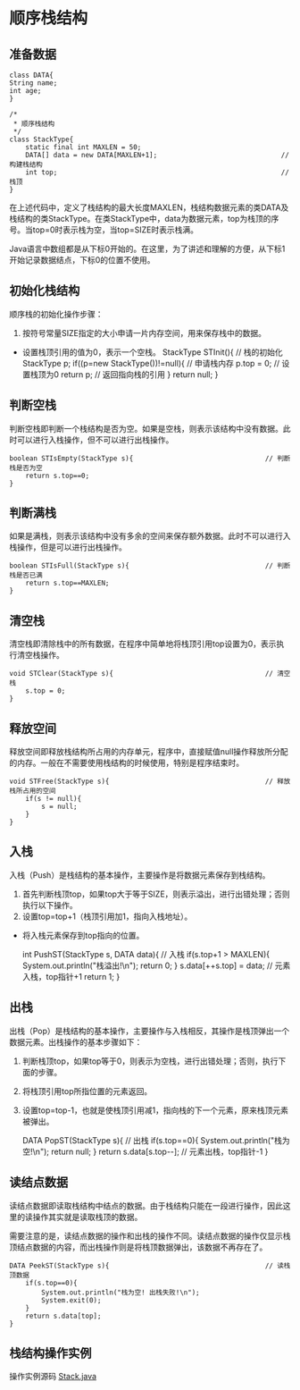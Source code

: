 # 顺序栈结构

## 准备数据
	class DATA{
	String name;
	int age;
	}
	
	/*
	 * 顺序栈结构
	 */
	class StackType{				
		static final int MAXLEN = 50;
		DATA[] data = new DATA[MAXLEN+1];								// 构建栈结构
		int top;														// 栈顶
	}
在上述代码中，定义了栈结构的最大长度MAXLEN，栈结构数据元素的类DATA及栈结构的类StackType。在类StackType中，data为数据元素，top为栈顶的序号。当top=0时表示栈为空，当top=SIZE时表示栈满。

Java语言中数组都是从下标0开始的。在这里，为了讲述和理解的方便，从下标1开始记录数据结点，下标0的位置不使用。
## 初始化栈结构
顺序栈的初始化操作步骤：
1. 按符号常量SIZE指定的大小申请一片内存空间，用来保存栈中的数据。
- 设置栈顶引用的值为0，表示一个空栈。
	StackType STInit(){												// 栈的初始化
		StackType p;
		if((p=new StackType())!=null){								// 申请栈内存
			p.top = 0;												// 设置栈顶为0
			return p;												// 返回指向栈的引用
		}
		return null;
	}

## 判断空栈
判断空栈即判断一个栈结构是否为空。如果是空栈，则表示该结构中没有数据。此时可以进行入栈操作，但不可以进行出栈操作。

	boolean STIsEmpty(StackType s){									// 判断栈是否为空
		return s.top==0;
	}

## 判断满栈
如果是满栈，则表示该结构中没有多余的空间来保存额外数据。此时不可以进行入栈操作，但是可以进行出栈操作。

	boolean STIsFull(StackType s){									// 判断栈是否已满
		return s.top==MAXLEN;
	}

## 清空栈
清空栈即清除栈中的所有数据，在程序中简单地将栈顶引用top设置为0，表示执行清空栈操作。

	void STClear(StackType s){										// 清空栈
		s.top = 0;
	}

## 释放空间
释放空间即释放栈结构所占用的内存单元，程序中，直接赋值null操作释放所分配的内存。一般在不需要使用栈结构的时候使用，特别是程序结束时。
	
	void STFree(StackType s){										// 释放栈所占用的空间
		if(s != null){
			s = null;
		}
	}

## 入栈
入栈（Push）是栈结构的基本操作，主要操作是将数据元素保存到栈结构。
1. 首先判断栈顶top，如果top大于等于SIZE，则表示溢出，进行出错处理；否则执行以下操作。
2. 设置top=top+1（栈顶引用加1，指向入栈地址）。
- 将入栈元素保存到top指向的位置。

	int PushST(StackType s, DATA data){								// 入栈
		if(s.top+1 > MAXLEN){
			System.out.println("栈溢出!\n");
			return 0;
		}
		s.data[++s.top] = data;										// 元素入栈，top指针+1
		return 1;
	}
	
## 出栈
出栈（Pop）是栈结构的基本操作，主要操作与入栈相反，其操作是栈顶弹出一个数据元素。出栈操作的基本步骤如下：
1. 判断栈顶top，如果top等于0，则表示为空栈，进行出错处理；否则，执行下面的步骤。
2. 将栈顶引用top所指位置的元素返回。
3. 设置top=top-1，也就是使栈顶引用减1，指向栈的下一个元素，原来栈顶元素被弹出。

	DATA PopST(StackType s){										// 出栈
		if(s.top==0){
			System.out.println("栈为空!\n");
			return null;
		}
		return s.data[s.top--];										// 元素出栈，top指针-1
	}

## 读结点数据
读结点数据即读取栈结构中结点的数据。由于栈结构只能在一段进行操作，因此这里的读操作其实就是读取栈顶的数据。

需要注意的是，读结点数据的操作和出栈的操作不同。读结点数据的操作仅显示栈顶结点数据的内容，而出栈操作则是将栈顶数据弹出，该数据不再存在了。

	DATA PeekST(StackType s){										// 读栈顶数据
		if(s.top==0){
			System.out.println("栈为空! 出栈失败!\n");
			System.exit(0);
		}
		return s.data[top];
	}

## 栈结构操作实例
操作实例源码
[Stack.java](./Stack.java)